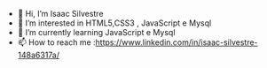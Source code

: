 - 👋 Hi, I’m Isaac Silvestre
- 👀 I’m interested in HTML5,CSS3 , JavaScript e Mysql
- 🌱 I’m currently learning  JavaScript e Mysql
- 📫 How to reach me :https://www.linkedin.com/in/isaac-silvestre-148a6317a/

<!---
ZaacSilver/ZaacSilver is a ✨ special ✨ repository because its `README.md` (this file) appears on your GitHub profile.
You can click the Preview link to take a look at your changes.
--->
